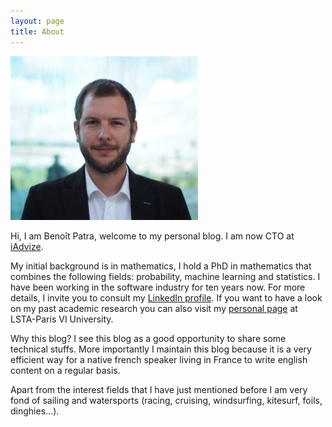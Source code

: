 ```yaml
---
layout: page
title: About
---
```


<p><a href="/2013/07/P6094073_fav_cropped.jpg"><img class="size-medium wp-image-2037 alignright" src="/assets/images/legacy-wp-content/2013/07/P6094073_fav_cropped-300x262.jpg" alt="Benoit Patra" width="300" height="262" /></a></p>
<p style="text-align: left;">Hi, I am Beno&icirc;t Patra, welcome to my personal blog. I am now CTO at <a title="iAdvize" href="https://www.iadvize.com/">iAdvize</a>. </p>
<p>My initial background is in mathematics, I hold a PhD in mathematics that combines the following fields: probability, machine learning and statistics. I have been working in the software industry for ten years now. For more details, I invite you to consult my <a title="LinkedIn profile" href="http://www.linkedin.com/pub/benoit-patra/10/a89/648">LinkedIn profile</a>. If you want to have a look on my past academic research you can also visit my <a title="personal page" href="http://www.lsta.upmc.fr/doct/patra/">personal page</a> at LSTA-Paris VI University.</p>
<p>Why this blog? I see this blog as a good opportunity to share some technical stuffs. More importantly I maintain this blog because it is a very efficient way for a native french speaker living in France to write english content on a regular basis.</p>
<p>Apart from the interest fields that I have just mentioned before I am very fond of sailing and watersports (racing, cruising, windsurfing, kitesurf, foils, dinghies...).</p>
